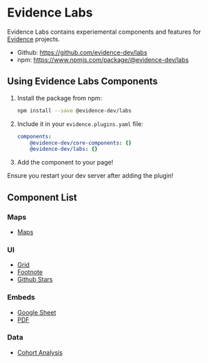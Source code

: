 # Evidence Labs

Evidence Labs contains experiemental components and features for [Evidence](https://evidence.dev) projects.
- Github: https://github.com/evidence-dev/labs
- npm: https://www.npmjs.com/package/@evidence-dev/labs

## Using Evidence Labs Components

1. Install the package from npm:
    ```bash
    npm install --save @evidence-dev/labs
    ```
2. Include it in your `evidence.plugins.yaml` file:

    ```yaml 
    components:
        @evidence-dev/core-components: {}
        @evidence-dev/labs: {}
    ```
3. Add the component to your page!

<Alert status=info>
Ensure you restart your dev server after adding the plugin!
</Alert>



## Component List

### Maps
- [Maps](/maps)

### UI
- [Grid](/grid)
- [Footnote](/footnote)
- [Github Stars](/github-stars)

### Embeds
- [Google Sheet](/google-sheet)
- [PDF](/pdf)

### Data
- [Cohort Analysis](/cohort-analysis)